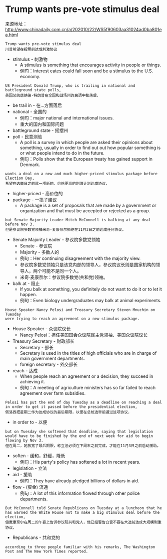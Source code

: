 # Trump wants pre-vote stimulus deal

来源地址：http://www.chinadaily.com.cn/a/202010/22/WS5f90603aa31024ad0ba801ea.html

```
Trump wants pre-vote stimulus deal
川普希望在投票前达成刺激协议
```
* stimulus - 刺激物
    * A stimulus is something that encourages activity in people or things.
    * 例句：Interest eates could fall soon and be a stimulus to the U.S. economy.
    
```
US President Donald Trump, who is trailing in national and battleground state polls, 
美国总统唐纳德·特朗普在全国和战场州的民调中都落后，
```
* be trail in - 在...方面落后    
* national - 全国的
    * 例句：major national and international issues.
    * 重大的国内和国际问题
* battleground state - 摇摆州
* poll - 民意测验
    * A poll is a survey in which people are asked their opinions about something, 
    usually in order to find out out how popular something is or what people intend to do in the future.
    * 例句：Polls show that the European treaty has gained support in Denmark.
```
wants a deal on a new and much higher-priced stimulus package before Election Day, 
希望在选举日之前就一项新的、价格更高的刺激计划达成协议，
```
* higher-priced - 高价位的
* package - 一揽子建议
    * A package is a set of proposals that are made by a government or organization and that must be 
    accepted or rejected as a group.
```
but Senate Majority Leader Mitch McConnell is balking at any deal before Nov 3.
但是参议院多数党领袖米奇·麦康奈尔拒绝在11月3日之前达成任何协议。
```
* Senate Majority Leader - 参议院多数党领袖
    * Senate - 参议院
    * Majority - 多数人的
    * 例句：Her continuing disagreement with the majority view.
    * 参议院多数党领袖只是该党内部的领导人，参议院议长则是国家机构的领导人，两个可能不是同一个人。
    * 米奇·麦康奈尔：参议院多数党(共和党)领袖。
* balk at - 阻止
    * If you balk at something, you definitely do not want to do it or to let it happen.
    * 例句：Even biology undergraduates may balk at animal experiments.
```
House Speaker Nancy Pelosi and Treasury Secretary Steven Mnuchin on Tuesday 
were trying to reach an agreement on a new stimulus package.
```   
* House Speaker - 众议院议长
    * Nancy Pelosi：担任美国国会众议院民主党领袖、美国众议院议长
* Treasury Secretary - 财政部长
    * Secretary - 部长
    * Secretary is used in the titles of high officials who are in charge of main government departments.
    * foreign secretary - 外交部长
* reach - 达成
    * When people reach an agreement or a decision, they succeed in achieving it.
    * 例句：A meeting of agriculture ministers has so far failed to reach agreement over farm subsidies.
```
Pelosi has put the end of day Tuesday as a deadline on reaching a deal in order to get it passed before the presidential election,
佩洛西把星期二作为达成协议的最后期限，以便在总统选举前通过这项协议，
```
* in order to - 以便
```
but on Tuesday she softened that deadline, saying that legislation would have to be finished by the end of next week for aid to begin flowing by Nov 3.
但在周二，她放宽了最后期限，称立法必须在下周末之前完成，才能在11月3日之前启动援助。
```
* soften - 缓和，舒缓，降低
    * 例句：His party's policy has softened a lot in recent years.
* legislation - 立法
* aid - 援助
    * 例句：They have already pledged billions of dollars in aid. 
* flow - (资金) 流通
    * 例句：A lot of this information flowed through other police departments. 
```
But McConnell told Senate Republicans on Tuesday at a luncheon that he has warned the White House not to make a big stimulus deal before the election, 
但麦康奈尔在周二的午宴上告诉参议院共和党人，他已经警告白宫不要在大选前达成大规模刺激协议，
```
* Republicans - 共和党的

```
according to three people familiar with his remarks, The Washington Post and The New York Times reported.
```
